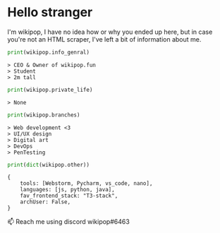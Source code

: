 # Hello stranger

I'm wikipop, I have no idea how or why you ended up here, but in case you're not an HTML scraper, I've left a bit of information about me.

```py
print(wikipop.info_genral)
```
```
> CEO & Owner of wikipop.fun
> Student
> 2m tall    
```

```py
print(wikipop.private_life)
```
```
> None
```

```py
print(wikipop.branches)
```
```
> Web development <3
> UI/UX design
> Digital art
> DevOps 
> PenTesting 
```

```py
print(dict(wikipop.other))
```
```
{
    tools: [Webstorm, Pycharm, vs_code, nano],
    languages: [js, python, java],
    fav_frontend_stack: "T3-stack",
    archUser: False,
}
```

📫 Reach me using discord wikipop#6463
